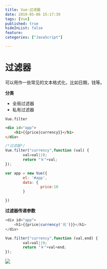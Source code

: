 ```yaml
---
title: Vue-过滤器
date: 2019-05-06 15:17:39
tags: [Vue]
published: true
hideInList: false
feature: 
categories: ["JavaScript"]

---
```

# 过滤器

可以用作一些常见的文本格式化，比如日期，钱等。

**分类**

- 全局过滤器
- 私有过滤器


`Vue.filter`

```html
<div id="app">
    <h1>{{price|currency}}</h1>
</div>
```

```js
/*过滤器*/
Vue.filter("currency",function (val) {
		val=val||0;
		return "￥"+val;
});

var app = new Vue({
		el: '#app',
		data: {
				price:10
		}

})
```


**过滤器传递参数**

```js
<div id="app">
    <h1>{{price|currency('元')}}</h1>
</div>

Vue.filter("currency",function (val,end) {
		val=val||0;
		return "￥"+val+end;
});
```

![](vue-guo-lu-qi/1557127359113.png)